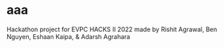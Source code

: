 # aaa
Hackathon project for EVPC HACKS II 2022 made by Rishit Agrawal, Ben Nguyen, Eshaan Kaipa, & Adarsh Agrahara
